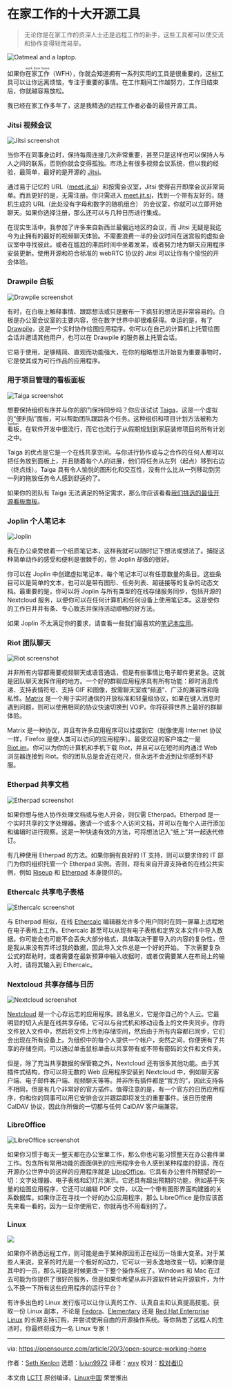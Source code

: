 [#]: collector: (lujun9972)
[#]: translator: (wxy)
[#]: reviewer: ( )
[#]: publisher: ( )
[#]: url: ( )
[#]: subject: (Top 10 open source tools for working from home)
[#]: via: (https://opensource.com/article/20/3/open-source-working-home)
[#]: author: (Seth Kenlon https://opensource.com/users/seth)

在家工作的十大开源工具
======

> 无论你是在家工作的资深人士还是远程工作的新手，这些工具都可以使交流和协作变得轻而易举。

![Oatmeal and a laptop.][1]

如果你<ruby>在家工作<rt>work from home</rt></ruby>（WFH），你就会知道拥有一系列实用的工具是很重要的，这些工具可以让你远离烦恼，专注于重要的事情。在工作期间工作越努力，工作日结束后，你就越容易放松。

我已经在家工作多年了，这是我精选的远程工作者必备的最佳开源工具。

### Jitsi 视频会议

![Jitsi screenshot][2]

当你不在同事身边时，保持每周连接几次非常重要，甚至只是这样也可以保持人与人之间的联系，否则你就会变得孤独。市场上有很多视频会议系统，但以我的经验，最简单，最好的是开源的 [Jitsi][3]。

通过易于记忆的 URL（[meet.jit.si][3]）和按需会议室，Jitsi 使得召开即席会议非常简单。而且更好的是，无需注册。你只需进入 [meet.jit.si][3]，找到一个带有友好的，随机生成的 URL（此处没有字母和数字的随机组合） 的会议室，你就可以立即开始聊天。如果你选择注册，那么还可以与几种日历进行集成。

在现实生活中，我参加了许多来自新西兰最偏远地区的会议，而 Jitsi 无疑是我迄今为止拥有的最好的视频聊天体验。不需要浪费一半的会议时间在迷宫般的虚拟会议室中寻找彼此，或者在尴尬的滞后时间中坐着发呆，或者努力地为聊天应用程序安装更新。使用开源和符合标准的 webRTC 协议的 Jitsi 可以让你有个愉悦的开会体验。

### Drawpile 白板

![Drawpile screenshot][4]

有时，在白板上解释事情、跟踪想法或只是散布一下疯狂的想法是非常容易的。白板是办公室会议室的主要内容，但在数字世界中却很难获得。幸运的是，有了 [Drawpile][5]，这是一个实时协作绘图应用程序。你可以在自己的计算机上托管绘图会话并邀请其他用户，也可以在 Drawpile 的服务器上托管会话。

它易于使用，足够精简、直观而功能强大，在你的粗略想法开始变为重要事物时，它是使其成为可行作品的应用程序。

### 用于项目管理的看板面板

![Taiga screenshot][6]

想要保持组织有序并与你的部门保持同步吗？你应该试试 [Taiga][7]，这是一个虚拟的“便利贴”面板，可以帮助团队跟踪各个任务。这种组织和项目计划方法被称为<ruby>看板<rt>kanban</rt></ruby>，在软件开发中很流行，而它也流行于从假期规划到家庭装修项目的所有计划之中。

Taiga 的优点是它是一个在线共享空间。与你进行协作或与之合作的任何人都可以把任务放到面板上，并且随着每个人的进展，他们将任务从左列（起点）移到右边（终点线）。Taiga 具有令人愉悦的图形化和交互性，没有什么比从一列移动到另一列的拖放任务令人感到舒适的了。

如果你的团队有 Taiga 无法满足的特定需求，那么你应该看看[我们挑选的最佳开源看板面板][8]。

### Joplin 个人笔记本

![Joplin][9]

我在办公桌旁放着一个纸质笔记本，这样我就可以随时记下想法或想法了。捕捉这种简单动作的感受和便利是很棘手的，但 Joplin 却做的很好。

你可以在 Joplin 中创建虚拟笔记本，每个笔记本可以有任意数量的条目。这些条目可以是简单的文本，也可以是带有图形、任务列表、超链接等的复杂的动态文档。最重要的是，你可以将 Joplin 与所有类型的在线存储服务同步，包括开源的 Nextcloud 服务，以便你可以在任何计算机和任何设备上使用笔记本。这是使你的工作日井井有条、专心致志并保持活动顺畅的好方法。

如果 Joplin 不太满足你的要求，请查看一些我们最喜欢的[笔记本应用][10]。

### Riot 团队聊天

![Riot screenshot][11]

并非所有内容都需要视频聊天或语音通话，但是有些事情比电子邮件更紧急。这就是团队聊天发挥作用的地方。一个好的群聊应用程序具有所有功能：即时消息传递、支持表情符号、支持 GIF 和图像，按需聊天室或“频道”、广泛的兼容性和隐私性。[Matrix][12] 是一个用于实时通信的开放标准和轻量级协议，如果在键入消息时遇到问题，则可以使用相同的协议快速切换到 VOIP。你将获得世界上最好的群聊体验。

Matrix 是一种协议，并且有许多应用程序可以挂接到它（就像使用 Internet 协议一样，Firefox 是使人类可以访问的应用程序）。最受欢迎的客户端之一是 [Riot.im][13]。你可以为你的计算机和手机下载 Riot，并且可以在短时间内通过 Web 浏览器连接到 Riot。你的团队总是会近在咫尺，但永远不会近到让你感到不舒服。

### Etherpad 共享文档

![Etherpad screenshot][14]

如果你想与他人协作处理文档或与他人开会，则仅需 Etherpad。Etherpad 是一个实时共享的文字处理器。邀请一个或多个人访问文档，并可以在每个人进行添加和编辑时进行观察。这是一种快速有效的方法，可将想法记入“纸上”并一起迭代修订。

有几种使用 Etherpad 的方法。如果你拥有良好的 IT 支持，则可以要求你的 IT 部门为你的组织托管一个 Etherpad 实例。否则，将有来自开源支持者的在线公共实例，例如 [Riseup][15] 和 [Etherpad][16] 本身提供的。

### Ethercalc 共享电子表格

![Ethercalc screenshot][17]

与 Etherpad 相似，在线 [Ethercalc][18] 编辑器允许多个用户同时在同一屏幕上远程地在电子表格上工作。Ethercalc 甚至可以从现有电子表格和定界文本文件中导入数据。你可能会也可能不会丢失大部分格式，具体取决于要导入的内容的复杂性，但是我从来没有弄坏过我的数据，因此导入文件总是一个好的开始。 下次需要复杂公式的帮助时，或者需要在最新预算中输入收据时，或者仅需要某人在布局上的输入时，请将其输入到 Ethercalc。

### Nextcloud 共享存储与日历

![Nextcloud screenshot][19]

[Nextcloud][20] 是一个心存远志的应用程序。顾名思义，它是你自己的个人云。它最明显的切入点是在线共享存储，它可以与台式机和移动设备上的文件夹同步。你将文件放入文件中，然后将文件上传到存储空间，然后由于所有内容都已同步，它们会出现在所有设备上。为组织中的每个人提供一个帐户，突然之间，你便拥有了共享的存储空间，可以通过单击鼠标单击以共享带有或不带有密码的文件和文件夹。

但是，除了充当共享数据的保管箱之外，Nextcloud 还有很多其他功能。由于其插件式结构，你可以将无数的 Web 应用程序安装到 Nextcloud 中，例如聊天客户端、电子邮件客户端、视频聊天等等。并非所有插件都是“官方的”，因此支持各不相同，但是有几个非常好的官方插件。值得注意的是，有一个官方的日历应用程序，你和你的同事可以用它安排会议并跟踪即将发生的重要事件。该日历使用 CalDAV 协议，因此你所做的一切都与任何 CalDAV 客户端兼容。

### LibreOffice

![LibreOffice screenshot][21]

如果你习惯于每天一整天都在办公室里工作，那么你也可能习惯整天在办公套件里工作。包含所有常用功能的面面俱到的应用程序会令人感到某种程度的舒适，而在开源办公世界中的这样的应用程序就是 [LibreOffice][22]。它具有办公套件所期望的一切：文字处理器、电子表格和幻灯片演示。它还具有超出预期的功能，例如基于矢量的绘图应用程序，它还可以编辑 PDF 文件，以及一个带有图形界面构建器的关系数据库。如果你正在寻找一个好的办公应用程序，那么 LibreOffice 是你应该首先来看一看的，因为一旦你使用它，你就再也不用看别的了。

### Linux

![][23]

如果你不熟悉远程工作，则可能是由于某种原因而正在经历一场重大变革。对于某些人来说，变革的时光是一个极好的动力，它可以一劳永逸地改变一切。如果你是其中的一员，那么可能是时候更改一下整个操作系统了。Windows 和 Mac 在过去可能为你提供了很好的服务，但是如果你希望从非开源软件转向开源软件，为什么不换一下所有这些应用程序的运行平台？

有许多出色的 Linux 发行版可以让你认真的工作、认真自主和认真提高技能。获取一份 Linux 副本，不论是 [Fedora][24]、[Elementary][25] 还是 [Red Hat Enterprise Linux][26] 的长期支持订购，并尝试使用自由的开源操作系统。等你熟悉了远程人的生活时，你最终将成为一名 Linux 专家！

--------------------------------------------------------------------------------

via: https://opensource.com/article/20/3/open-source-working-home

作者：[Seth Kenlon][a]
选题：[lujun9972][b]
译者：[wxy](https://github.com/wxy)
校对：[校对者ID](https://github.com/校对者ID)

本文由 [LCTT](https://github.com/LCTT/TranslateProject) 原创编译，[Linux中国](https://linux.cn/) 荣誉推出

[a]: https://opensource.com/users/seth
[b]: https://github.com/lujun9972
[1]: https://opensource.com/sites/default/files/styles/image-full-size/public/lead-images/oatmeal-and-fedora.jpg?itok=NBFUH9eF (Oatmeal and a laptop.)
[2]: https://opensource.com/sites/default/files/uploads/jitsi_0.jpg (Jitsi screenshot)
[3]: http://meet.jit.si
[4]: https://opensource.com/sites/default/files/uploads/drawpile-whiteboard.jpg (Drawpile screenshot)
[5]: https://drawpile.net/
[6]: https://opensource.com/sites/default/files/uploads/taiga_kanban_screen_0.jpg (Taiga screenshot)
[7]: http://taiga.io
[8]: https://opensource.com/alternatives/trello
[9]: https://opensource.com/sites/default/files/joplin_0.png (Joplin)
[10]: https://opensource.com/alternatives/evernote
[11]: https://opensource.com/sites/default/files/uploads/riot-matrix.jpg (Riot screenshot)
[12]: http://matrix.org
[13]: http://riot.im
[14]: https://opensource.com/sites/default/files/uploads/etherpad.jpg (Etherpad screenshot)
[15]: https://pad.riseup.net/
[16]: https://beta.etherpad.org
[17]: https://opensource.com/sites/default/files/uploads/ethercalc.jpg (Ethercalc screenshot)
[18]: https://ethercalc.org
[19]: https://opensource.com/sites/default/files/uploads/nextcloud-calendar.jpg (Nextcloud screenshot)
[20]: http://nextcloud.com
[21]: https://opensource.com/sites/default/files/uploads/libreoffice.png (LibreOffice screenshot)
[22]: http://libreoffice.org
[23]: https://opensource.com/sites/default/files/uploads/advent-pantheon.jpg
[24]: https://getfedora.org/
[25]: https://elementary.io
[26]: https://www.redhat.com/en/store/red-hat-enterprise-linux-workstation
